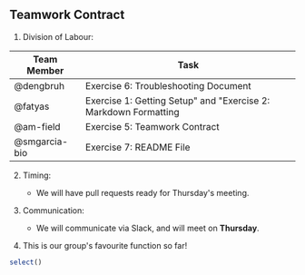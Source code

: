 
## Teamwork Contract

1. Division of Labour:

  Team Member | Task 
  ------------ | ------------
  @dengbruh | Exercise 6: Troubleshooting Document
  @fatyas | Exercise 1: Getting Setup" and "Exercise 2: Markdown Formatting
  @am-field | Exercise 5: Teamwork Contract
  @smgarcia-bio | Exercise 7: README File
   
2. Timing:
   * We will have pull requests ready for Thursday's meeting.
   
3. Communication:
   * We will communicate via Slack, and will meet on **Thursday**.
   
4. This is our group's favourite function so far! 
```R
select()
```

